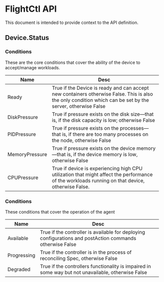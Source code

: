 # FlightCtl API

This document is intended to provide context to the API definition.

## Device.Status

### Conditions
These are the core conditions that cover the ability of the device to accept/manage workloads.

| Name    | Desc |
| -------- | ------- |
| Ready  | True if the Device is ready and can accept new containers otherwise False. This is also the only condition which can be set by the server, otherwise False|
| DiskPressure | True if pressure exists on the disk size—that is, if the disk capacity is low; otherwise False |
| PIDPressure | True if pressure exists on the processes—that is, if there are too many processes on the node, otherwise False | 
| MemoryPressure |True if pressure exists on the device memory—that is, if the device memory is low, otherwise False
| CPUPressure |True if device is experiencing high CPU utilization that might affect the performance of the workloads running on that device, otherwise False.

### Conditions
These conditions that cover the operation of the agent

| Name    | Desc |
| -------- | ------- |
| Available  | True if the controller is available for deploying configurations and postAction commands otherwise False  |
| Progressing | True if the controller is in the process of reconciling Spec, otherwise False    |
| Degraded    | True if the controllers functionality is impaired in some way but not unavailable, otherwise False |